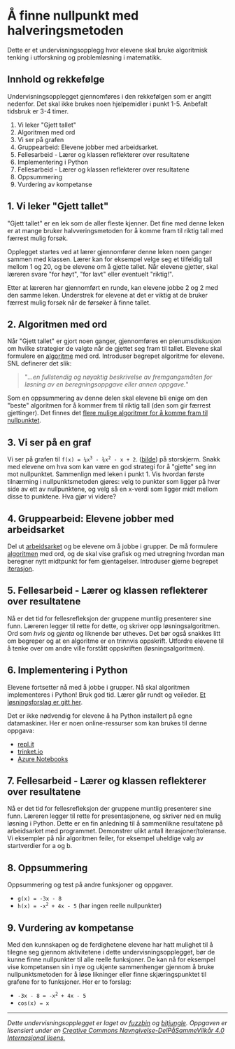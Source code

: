 # Å finne nullpunkt med halveringsmetoden

Dette er et undervisningsopplegg hvor elevene skal bruke algoritmisk tenking i utforskning og problemløsning i matematikk.

## Innhold og rekkefølge

Undervisningsopplegget gjennomføres i den rekkefølgen som er angitt nedenfor. Det skal ikke brukes noen hjelpemidler i punkt 1-5. Anbefalt tidsbruk er 3-4 timer.

1. Vi leker "Gjett tallet"
2. Algoritmen med ord
3. Vi ser på grafen
4. Gruppearbeid: Elevene jobber med arbeidsarket.
5. Fellesarbeid - Lærer og klassen reflekterer over resultatene
6. Implementering i Python
7. Fellesarbeid - Lærer og klassen reflekterer over resultatene
8. Oppsummering
9. Vurdering av kompetanse

## 1. Vi leker "Gjett tallet"

"Gjett tallet" er en lek som de aller fleste kjenner. Det fine med denne leken er at mange bruker halvveringsmetoden for å komme fram til riktig tall med færrest mulig forsøk.

Opplegget startes ved at lærer gjennomfører denne leken noen ganger sammen med klassen. Lærer kan for eksempel velge seg et tilfeldig tall mellom 1 og 20, og be elevene om å gjette tallet. Når elevene gjetter, skal læreren svare "for høyt", "for lavt" eller eventuelt "riktig!".

Etter at læreren har gjennomført en runde, kan elevene jobbe 2 og 2 med den samme leken. Understrek for elevene at det er viktig at de bruker færrest mulig forsøk når de førsøker å finne tallet.

## 2. Algoritmen med ord

Når "Gjett tallet" er gjort noen ganger, gjennomføres en plenumsdiskusjon om hvilke strategier de valgte når de gjettet seg fram til tallet. Elevene skal formulere en [algoritme](https://snl.no/algoritme) med ord. Introduser begrepet algoritme for elevene. SNL definerer det slik: 

> "_...en fullstendig og nøyaktig beskrivelse av fremgangsmåten for løsning av en beregningsoppgave eller annen oppgave._"

Som en oppsummering av denne delen skal elevene bli enige om den "beste" algoritmen for å kommer frem til riktig tall (den som gir færrest gjettinger). Det finnes det [flere mulige algoritmer for å komme fram til nullpunktet](Nullpunkt_halveringsmetoden_algoritmer.md).

## 3. Vi ser på en graf

Vi ser på grafen til <code>f(x)&nbsp;=&nbsp;&frac14;x<sup>3</sup>&nbsp;-&nbsp;&frac34;x<sup>2</sup>&nbsp;-&nbsp;x&nbsp;+&nbsp;2</code>.
([bilde](Nullpunkt_halveringsmetoden.png)) på storskjerm. Snakk med elevene om hva som kan være en god strategi for å "gjette" seg inn mot nullpunktet. Sammenlign med leken i punkt 1. Vis hvordan første tilnærming i nullpunktsmetoden gjøres: velg to punkter som ligger på hver side av ett av nullpunktene, og velg så en x-verdi som ligger midt mellom disse to punktene. Hva gjør vi videre?

## 4. Gruppearbeid: Elevene jobber med arbeidsarket

Del ut [arbeidsarket](Nullpunkt_halveringsmetoden.docx) og be elevene om å jobbe i grupper. De må formulere [algoritmen](https://snl.no/algoritme) med ord, og de skal vise grafisk og med utregning hvordan man beregner nytt midtpunkt for fem gjentagelser. Introduser gjerne begrepet [iterasjon](https://snl.no/iterasjon).

## 5. Fellesarbeid - Lærer og klassen reflekterer over resultatene

Nå er det tid for fellesrefleksjon der gruppene muntlig presenterer sine funn. Læreren legger til rette for dette, og skriver opp løsningsalgoritmen. Ord som *hvis* og *gjenta* og liknende bør utheves. Det bør også snakkes litt om begreper og at en algoritme er en trinnvis oppskrift. Utfordre elevene til å tenke over om andre ville forstått oppskriften (løsningsalgoritmen).

## 6. Implementering i Python

Elevene fortsetter nå med å jobbe i grupper. Nå skal algoritmen implementeres i Python! Bruk god tid. Lærer går rundt og veileder. [Et løsningsforslag er gitt her](Nullpunkt_halveringsmetoden.py).

Det er ikke nødvendig for elevene å ha Python installert på egne datamaskiner. Her er noen online-ressurser som kan brukes til denne oppgava:

* [repl.it](https://repl.it/languages/python3)
* [trinket.io](https://trinket.io/python3)
* [Azure Notebooks](https://notebooks.azure.com/)

## 7. Fellesarbeid - Lærer og klassen reflekterer over resultatene

Nå er det tid for fellesrefleksjon der gruppene muntlig presenterer sine funn. Læreren legger til rette for presentasjonene, og skriver ned en mulig løsning i Python. Dette er en fin anledning til å sammenlikne resultatene på arbeidsarket med programmet. Demonstrer ulikt antall iterasjoner/toleranse. Vi eksempler på når algoritmen feiler, for eksempel uheldige valg av startverdier for a og b.

## 8. Oppsummering

Oppsummering og test på andre funksjoner og oppgaver.

* <code>g(x)&nbsp;=&nbsp;-3x&nbsp;-&nbsp;8</code>
* <code>h(x)&nbsp;=&nbsp;-x<sup>2</sup>&nbsp;+&nbsp;4x&nbsp;-&nbsp;5</code> (har ingen reelle nullpunkter)

## 9. Vurdering av kompetanse

Med den kunnskapen og de ferdighetene elevene har hatt mulighet til å tilegne seg gjennom aktivitetene i dette undervisningsopplegget, bør de kunne finne nullpunkter til alle reelle funksjoner. De kan nå for eksempel vise kompetansen sin i nye og ukjente sammenhenger gjennom å bruke nullpunktsmetoden for å løse likninger eller finne skjæringspunktet til grafene for to funksjoner. Her er to forslag:

* <code>-3x&nbsp;-&nbsp;8&nbsp;=&nbsp;-x<sup>2</sup>&nbsp;+&nbsp;4x&nbsp;-&nbsp;5</code>
* <code>cos(x)&nbsp;=&nbsp;x</code>

---

_Dette undervisningsopplegget er laget av [fuzzbin](https://github.com/fuzzbin) og [bitjungle](https://github.com/bitjungle). Oppgaven er lisensiert under en [Creative Commons Navngivelse-DelPåSammeVilkår 4.0 Internasjonal lisens.](http://creativecommons.org/licenses/by-sa/4.0/)_